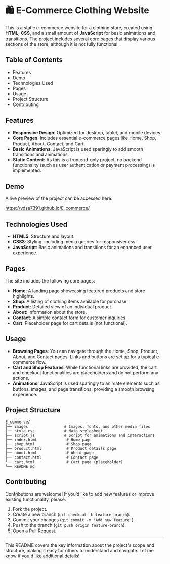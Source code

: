 # 🛍️ E-Commerce Clothing Website

This is a static e-commerce website for a clothing store, created using **HTML**, **CSS**, and a small amount of **JavaScript** for basic animations and transitions. The project includes several core pages that display various sections of the store, although it is not fully functional.

## Table of Contents
- Features
- Demo
- Technologies Used
- Pages
- Usage
- Project Structure
- Contributing

## Features
- **Responsive Design**: Optimized for desktop, tablet, and mobile devices.
- **Core Pages**: Includes essential e-commerce pages like Home, Shop, Product, About, Contact, and Cart.
- **Basic Animations**: JavaScript is used sparingly to add smooth transitions and animations.
- **Static Content**: As this is a frontend-only project, no backend functionality (such as user authentication or payment processing) is implemented.

## Demo
A live preview of the project can be accessed here: 

https://vdsa7391.github.io/E_commerce/

## Technologies Used
- **HTML5**: Structure and layout.
- **CSS3**: Styling, including media queries for responsiveness.
- **JavaScript**: Basic animations and transitions for an enhanced user experience.

## Pages

The site includes the following core pages:
- **Home**: A landing page showcasing featured products and store highlights.
- **Shop**: A listing of clothing items available for purchase.
- **Product**: Detailed view of an individual product.
- **About**: Information about the store.
- **Contact**: A simple contact form for customer inquiries.
- **Cart**: Placeholder page for cart details (not functional).

## Usage
- **Browsing Pages**: You can navigate through the Home, Shop, Product, About, and Contact pages. Links and buttons are set up for a typical e-commerce flow.
- **Cart and Shop Features**: While functional links are provided, the cart and checkout functionalities are placeholders and do not perform any actions.
- **Animations**: JavaScript is used sparingly to animate elements such as buttons, images, and page transitions, providing a smooth browsing experience.

## Project Structure
```
E_commerce/
├── images                # Images, fonts, and other media files
├── style.css             # Main stylesheet           
├── script.js             # Script for animations and interactions        
├── index.html             # Home page
├── shop.html              # Shop page
├── product.html           # Product details page
├── about.html             # About page
├── contact.html           # Contact page
└── cart.html              # Cart page (placeholder)
└── README.md              

```

## Contributing
Contributions are welcome! If you’d like to add new features or improve existing functionality, please:
1. Fork the project.
2. Create a new branch (`git checkout -b feature-branch`).
3. Commit your changes (`git commit -m 'Add new feature'`).
4. Push to the branch (`git push origin feature-branch`).
5. Open a Pull Request.

---

This README covers the key information about the project's scope and structure, making it easy for others to understand and navigate. Let me know if you'd like additional details!
